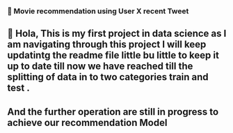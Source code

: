 ### 🐥 Movie recommendation using User X recent Tweet 
## 👋 Hola, This is  my first project in data science as I am navigating through this project I will keep updatintg the readme file little bu little to keep it up to date till now we have reached till the splitting of data in to two categories train and test . 
## And the further operation are still in progress to achieve our recommendation Model